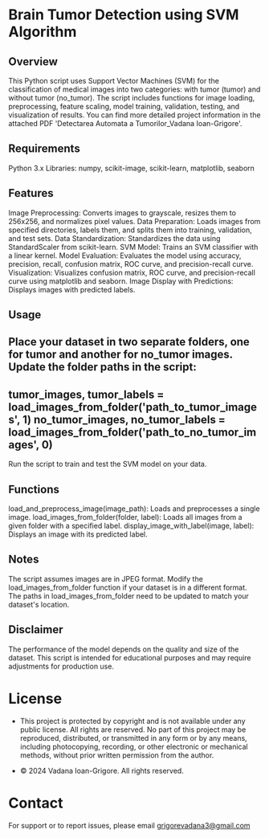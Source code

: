 # Brain Tumor Detection using SVM Algorithm

## Overview

This Python script uses Support Vector Machines (SVM) for the classification of medical images into two categories: with tumor (tumor) and without tumor (no_tumor). The script includes functions for image loading, preprocessing, feature scaling, model training, validation, testing, and visualization of results. You can find more detailed project information in the attached PDF 'Detectarea Automata a Tumorilor_Vadana Ioan-Grigore'.

## Requirements

Python 3.x
Libraries: numpy, scikit-image, scikit-learn, matplotlib, seaborn

## Features

Image Preprocessing: Converts images to grayscale, resizes them to 256x256, and normalizes pixel values.
Data Preparation: Loads images from specified directories, labels them, and splits them into training, validation, and test sets.
Data Standardization: Standardizes the data using StandardScaler from scikit-learn.
SVM Model: Trains an SVM classifier with a linear kernel.
Model Evaluation: Evaluates the model using accuracy, precision, recall, confusion matrix, ROC curve, and precision-recall curve.
Visualization: Visualizes confusion matrix, ROC curve, and precision-recall curve using matplotlib and seaborn.
Image Display with Predictions: Displays images with predicted labels.

## Usage

Place your dataset in two separate folders, one for tumor and another for no_tumor images.
Update the folder paths in the script:
---
tumor_images, tumor_labels = load_images_from_folder('path_to_tumor_images', 1)
no_tumor_images, no_tumor_labels = load_images_from_folder('path_to_no_tumor_images', 0)
---
Run the script to train and test the SVM model on your data.

## Functions

load_and_preprocess_image(image_path): Loads and preprocesses a single image.
load_images_from_folder(folder, label): Loads all images from a given folder with a specified label.
display_image_with_label(image, label): Displays an image with its predicted label.

## Notes
The script assumes images are in JPEG format. Modify the load_images_from_folder function if your dataset is in a different format.
The paths in load_images_from_folder need to be updated to match your dataset's location.

## Disclaimer
The performance of the model depends on the quality and size of the dataset. This script is intended for educational purposes and may require adjustments for production use.

# License

- This project is protected by copyright and is not available under any public license. All rights are reserved. No part of this project may be reproduced, distributed, or transmitted in any form or by any means, including photocopying, recording, or other electronic or mechanical methods, without prior written permission from the author.

- © 2024 Vadana Ioan-Grigore. All rights reserved.

# Contact
For support or to report issues, please email grigorevadana3@gmail.com


